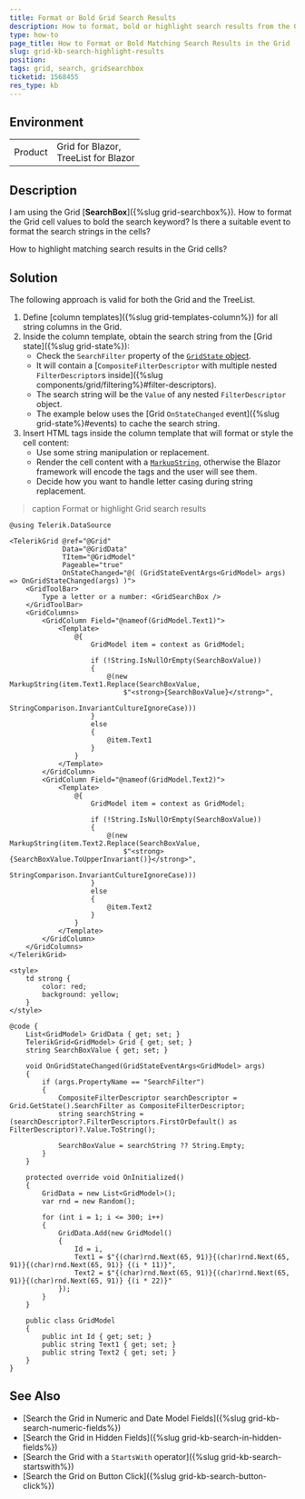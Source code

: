 ```yaml
---
title: Format or Bold Grid Search Results
description: How to format, bold or highlight search results from the Grid SearchBox?
type: how-to
page_title: How to Format or Bold Matching Search Results in the Grid
slug: grid-kb-search-highlight-results
position: 
tags: grid, search, gridsearchbox
ticketid: 1568455
res_type: kb
---
```


## Environment

<table>
    <tbody>
        <tr>
            <td>Product</td>
            <td>Grid for Blazor, <br /> TreeList for Blazor</td>
        </tr>
    </tbody>
</table>


## Description

I am using the Grid [**SearchBox**]({%slug grid-searchbox%}). How to format the Grid cell values to bold the search keyword? Is there a suitable event to format the search strings in the cells?

How to highlight matching search results in the Grid cells?


## Solution

The following approach is valid for both the Grid and the TreeList.

1. Define [column templates]({%slug grid-templates-column%}) for all string columns in the Grid.
1. Inside the column template, obtain the search string from the [Grid state]({%slug grid-state%}):
    * Check the `SearchFilter` property of the [`GridState` object](https://docs.telerik.com/blazor-ui/api/Telerik.Blazor.Components.GridState-1).
    * It will contain a [`CompositeFilterDescriptor` with multiple nested `FilterDescriptor`s inside]({%slug components/grid/filtering%}#filter-descriptors).
    * The search string will be the `Value` of any nested `FilterDescriptor` object.
    * The example below uses the [Grid `OnStateChanged` event]({%slug grid-state%}#events) to cache the search string.
1. Insert HTML tags inside the column template that will format or style the cell content:
    * Use some string manipulation or replacement.
    * Render the cell content with a [`MarkupString`](https://docs.microsoft.com/en-us/dotnet/api/microsoft.aspnetcore.components.markupstring), otherwise the Blazor framework will encode the tags and the user will see them.
    * Decide how you want to handle letter casing during string replacement.

>caption Format or highlight Grid search results

````CSHTML
@using Telerik.DataSource

<TelerikGrid @ref="@Grid"
             Data="@GridData"
             TItem="@GridModel"
             Pageable="true"
             OnStateChanged="@( (GridStateEventArgs<GridModel> args) => OnGridStateChanged(args) )">
    <GridToolBar>
        Type a letter or a number: <GridSearchBox />
    </GridToolBar>
    <GridColumns>
        <GridColumn Field="@nameof(GridModel.Text1)">
            <Template>
                @{
                    GridModel item = context as GridModel;

                    if (!String.IsNullOrEmpty(SearchBoxValue))
                    {
                        @(new MarkupString(item.Text1.Replace(SearchBoxValue,
                            $"<strong>{SearchBoxValue}</strong>",
                            StringComparison.InvariantCultureIgnoreCase)))
                    }
                    else
                    {
                        @item.Text1
                    }
                }
            </Template>
        </GridColumn>
        <GridColumn Field="@nameof(GridModel.Text2)">
            <Template>
                @{
                    GridModel item = context as GridModel;

                    if (!String.IsNullOrEmpty(SearchBoxValue))
                    {
                        @(new MarkupString(item.Text2.Replace(SearchBoxValue,
                            $"<strong>{SearchBoxValue.ToUpperInvariant()}</strong>",
                            StringComparison.InvariantCultureIgnoreCase)))
                    }
                    else
                    {
                        @item.Text2
                    }
                }
            </Template>
        </GridColumn>
    </GridColumns>
</TelerikGrid>

<style>
    td strong {
        color: red;
        background: yellow;
    }
</style>

@code {
    List<GridModel> GridData { get; set; }
    TelerikGrid<GridModel> Grid { get; set; }
    string SearchBoxValue { get; set; }

    void OnGridStateChanged(GridStateEventArgs<GridModel> args)
    {
        if (args.PropertyName == "SearchFilter")
        {
            CompositeFilterDescriptor searchDescriptor = Grid.GetState().SearchFilter as CompositeFilterDescriptor;
            string searchString = (searchDescriptor?.FilterDescriptors.FirstOrDefault() as FilterDescriptor)?.Value.ToString();

            SearchBoxValue = searchString ?? String.Empty;
        }
    }

    protected override void OnInitialized()
    {
        GridData = new List<GridModel>();
        var rnd = new Random();

        for (int i = 1; i <= 300; i++)
        {
            GridData.Add(new GridModel()
            {
                Id = i,
                Text1 = $"{(char)rnd.Next(65, 91)}{(char)rnd.Next(65, 91)}{(char)rnd.Next(65, 91)} {(i * 11)}",
                Text2 = $"{(char)rnd.Next(65, 91)}{(char)rnd.Next(65, 91)}{(char)rnd.Next(65, 91)} {(i * 22)}"
            });
        }
    }

    public class GridModel
    {
        public int Id { get; set; }
        public string Text1 { get; set; }
        public string Text2 { get; set; }
    }
}
````

## See Also

* [Search the Grid in Numeric and Date Model Fields]({%slug grid-kb-search-numeric-fields%})
* [Search the Grid in Hidden Fields]({%slug grid-kb-search-in-hidden-fields%})
* [Search the Grid with a `StartsWith` operator]({%slug grid-kb-search-startswith%})
* [Search the Grid on Button Click]({%slug grid-kb-search-button-click%})
